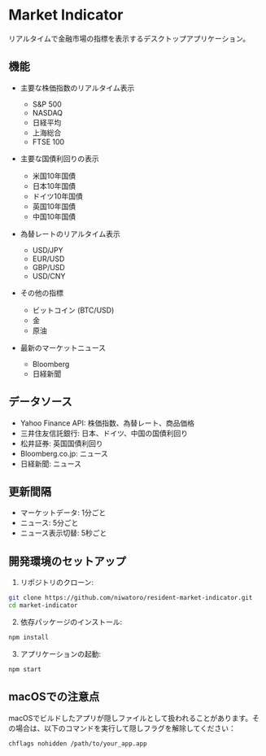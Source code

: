 # Market Indicator

リアルタイムで金融市場の指標を表示するデスクトップアプリケーション。

## 機能

- 主要な株価指数のリアルタイム表示
  - S&P 500
  - NASDAQ
  - 日経平均
  - 上海総合
  - FTSE 100

- 主要な国債利回りの表示
  - 米国10年国債
  - 日本10年国債
  - ドイツ10年国債
  - 英国10年国債
  - 中国10年国債

- 為替レートのリアルタイム表示
  - USD/JPY
  - EUR/USD
  - GBP/USD
  - USD/CNY

- その他の指標
  - ビットコイン (BTC/USD)
  - 金
  - 原油

- 最新のマーケットニュース
  - Bloomberg
  - 日経新聞

## データソース

- Yahoo Finance API: 株価指数、為替レート、商品価格
- 三井住友信託銀行: 日本、ドイツ、中国の国債利回り
- 松井証券: 英国国債利回り
- Bloomberg.co.jp: ニュース
- 日経新聞: ニュース

## 更新間隔

- マーケットデータ: 1分ごと
- ニュース: 5分ごと
- ニュース表示切替: 5秒ごと

## 開発環境のセットアップ

1. リポジトリのクローン:

```bash
git clone https://github.com/niwatoro/resident-market-indicator.git
cd market-indicator
```

2. 依存パッケージのインストール:

```bash
npm install
```

3. アプリケーションの起動:

```bash
npm start
```

## macOSでの注意点

macOSでビルドしたアプリが隠しファイルとして扱われることがあります。その場合は、以下のコマンドを実行して隠しフラグを解除してください：

```bash
chflags nohidden /path/to/your_app.app
```
